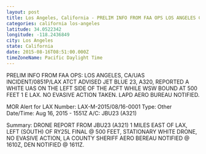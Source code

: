 ```yaml
---
layout: post
title: Los Angeles, California - PRELIM INFO FROM FAA OPS LOS ANGELES CA UAS INCIDENT 0851P LAX ATCT ADVISED JET
categories: california los-angeles
latitude: 34.0522342
longitude: -118.2436849
city: Los Angeles
state: California
date: 2015-08-16T08:51:00.000Z
timeZoneName: Pacific Daylight Time
---
```


PRELIM INFO FROM FAA OPS: LOS ANGELES, CA/UAS INCIDENT/0851P/LAX ATCT ADVISED JET BLUE 23, A320, REPORTED A WHITE UAS ON THE LEFT SIDE OF THE ACFT WHILE WSW BOUND AT 500 FEET 1 E LAX.  NO EVASIVE ACTION TAKEN.  LAPD AERO BUREAU NOTIFIED.


MOR Alert for LAX
Number: LAX-M-2015/08/16-0001
Type: Other
Date/Time: Aug 16, 2015 - 1551Z
A/C: JBU23 (A321)

Summary: DRONE REPORT FROM JBU23 (A321) 1 MILES EAST OF LAX, LEFT (SOUTH) OF RY25L FINAL @ 500 FEET, STATIONARY WHITE DRONE, NO EVASIVE ACTION, LA COUNTY SHERIFF AERO BEREAU NOTIFIED @ 1610Z, DEN NOTIFIED @ 1611Z.